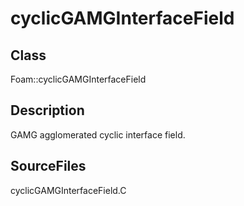 # cyclicGAMGInterfaceField 
## Class
Foam::cyclicGAMGInterfaceField

## Description
GAMG agglomerated cyclic interface field.

## SourceFiles
cyclicGAMGInterfaceField.C

